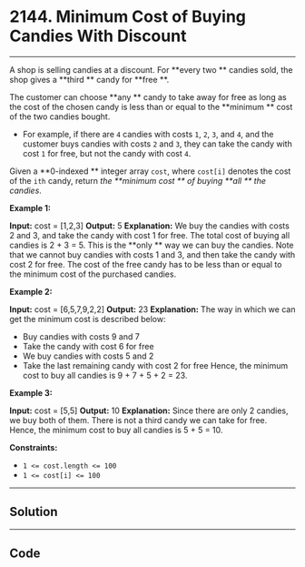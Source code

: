 # 2144. Minimum Cost of Buying Candies With Discount

---

A shop is selling candies at a discount. For **every two ** candies sold, the shop gives a **third ** candy for **free **.

The customer can choose **any ** candy to take away for free as long as the cost of the chosen candy is less than or equal to the **minimum ** cost of the two candies bought.

  * For example, if there are `4` candies with costs `1`, `2`, `3`, and `4`, and the customer buys candies with costs `2` and `3`, they can take the candy with cost `1` for free, but not the candy with cost `4`.



Given a **0-indexed ** integer array `cost`, where `cost[i]` denotes the cost of the `ith` candy, return _the **minimum cost ** of buying **all ** the candies_.

 

**Example 1:**


**Input:** cost = [1,2,3]
**Output:** 5
**Explanation:** We buy the candies with costs 2 and 3, and take the candy with cost 1 for free.
The total cost of buying all candies is 2 + 3 = 5. This is the **only ** way we can buy the candies.
Note that we cannot buy candies with costs 1 and 3, and then take the candy with cost 2 for free.
The cost of the free candy has to be less than or equal to the minimum cost of the purchased candies.


**Example 2:**


**Input:** cost = [6,5,7,9,2,2]
**Output:** 23
**Explanation:** The way in which we can get the minimum cost is described below:
- Buy candies with costs 9 and 7
- Take the candy with cost 6 for free
- We buy candies with costs 5 and 2
- Take the last remaining candy with cost 2 for free
Hence, the minimum cost to buy all candies is 9 + 7 + 5 + 2 = 23.


**Example 3:**


**Input:** cost = [5,5]
**Output:** 10
**Explanation:** Since there are only 2 candies, we buy both of them. There is not a third candy we can take for free.
Hence, the minimum cost to buy all candies is 5 + 5 = 10.


 

**Constraints:**

  * `1 <= cost.length <= 100`
  * `1 <= cost[i] <= 100`

---

## Solution



---

## Code
```python


```